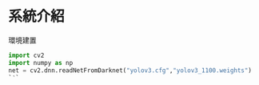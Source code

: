 <h1> 系統介紹</h1>

環境建置
<br>
``` python
import cv2
import numpy as np
net = cv2.dnn.readNetFromDarknet("yolov3.cfg","yolov3_1100.weights")
`‵`
